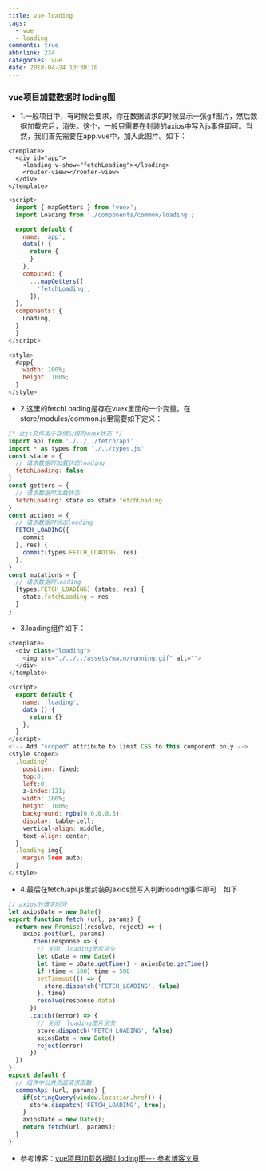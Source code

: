```yaml
---
title: vue-loading
tags:
  - vue
  - loading
comments: true
abbrlink: 234
categories: vue
date: 2018-04-24 13:30:10
---
```



### vue项目加载数据时 loding图

- 1.一般项目中，有时候会要求，你在数据请求的时候显示一张gif图片，然后数据加载完后，消失。这个，一般只需要在封装的axios中写入js事件即可。当然，我们首先需要在app.vue中，加入此图片。如下：
```javascrpt
<template>
  <div id="app">
    <loading v-show="fetchLoading"></loading>
    <router-view></router-view>
  </div>
</template>
```

<!-- more -->

```javascript
<script>
  import { mapGetters } from 'vuex';
  import Loading from './components/common/loading';

  export default {
    name: 'app',
    data() {
      return {
      }
    },
    computed: {
      ...mapGetters([
        'fetchLoading',
      ]),
  },
  components: {
    Loading,
  }
  }
</script>

<style>
  #app{
    width: 100%;
    height: 100%;
  }
</style>
```

- 2.这里的fetchLoading是存在vuex里面的一个变量。在store/modules/common.js里需要如下定义：
```javascript
/* 此js文件用于存储公用的vuex状态 */
import api from './../../fetch/api'
import * as types from './../types.js'
const state = {
  // 请求数据时加载状态loading
  fetchLoading: false
}
const getters = {
  // 请求数据时加载状态
  fetchLoading: state => state.fetchLoading
}
const actions = {
  // 请求数据时状态loading
  FETCH_LOADING({
    commit
  }, res) {
    commit(types.FETCH_LOADING, res)
  },
}
const mutations = {
  // 请求数据时loading
  [types.FETCH_LOADING] (state, res) {
    state.fetchLoading = res
  }
}
```

- 3.loading组件如下：
```javascript
<template>
  <div class="loading">
    <img src="./../../assets/main/running.gif" alt="">
  </div>
</template>

<script>
  export default {
    name: 'loading',
    data () {
      return {}
    },
  }
</script>
<!-- Add "scoped" attribute to limit CSS to this component only -->
<style scoped>
  .loading{
    position: fixed;
    top:0;
    left:0;
    z-index:121;
    width: 100%;
    height: 100%;
    background: rgba(0,0,0,0.3);
    display: table-cell;
    vertical-align: middle;
    text-align: center;
  }
  .loading img{
    margin:5rem auto;
  }
</style>
```

- 4.最后在fetch/api.js里封装的axios里写入判断loading事件即可：如下
```javascript
// axios的请求时间
let axiosDate = new Date()
export function fetch (url, params) {
  return new Promise((resolve, reject) => {
    axios.post(url, params)
      .then(response => {
        // 关闭  loading图片消失
        let oDate = new Date()
        let time = oDate.getTime() - axiosDate.getTime()
        if (time < 500) time = 500
        setTimeout(() => {
          store.dispatch('FETCH_LOADING', false)
        }, time)
        resolve(response.data)
      })
      .catch((error) => {
        // 关闭  loading图片消失
        store.dispatch('FETCH_LOADING', false)
        axiosDate = new Date()
        reject(error)
      })
  })
}
export default {
  // 组件中公共页面请求函数
  commonApi (url, params) {
    if(stringQuery(window.location.href)) {
      store.dispatch('FETCH_LOADING', true);
    }
    axiosDate = new Date();
    return fetch(url, params);
  }
}
```



- 参考博客：[vue项目加载数据时 loding图--- 参考博客文章](http://blog.csdn.net/zhaohaixin0418/article/details/73459662)
